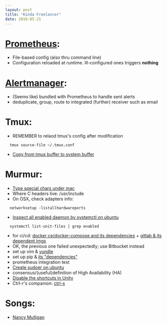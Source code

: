 ```yaml
---
layout: post
title: "Kinda Freelancer"
date: 2018-05-21
---
```

# [Prometheus](https://prometheus.io/docs/prometheus/latest/configuration/configuration/):
- File-based config (also thru command line)
- Configuration reloaded at runtime. Ill-configured ones triggers __nothing__

# [Alertmanager](https://prometheus.io/docs/alerting/alertmanager/):
- (Seems like) bundled with Prometheus to handle sent alerts
- deduplicate, group, route to integrated (further) receiver such as email

# Tmux:
- REMEMBER to relaod tmux's config after modification
```
  tmux source-file ~/.tmux.conf
```
- [Copy from tmux buffer to system buffer](http://www.rushiagr.com/blog/2016/06/16/everything-you-need-to-know-about-tmux-copy-pasting-ubuntu/)

# Murmur:
- [Type special chars under mac](http://www.chriswrites.com/how-to-type-common-symbols-and-special-characters-in-os-x/)
- Where C headers live: /usr/include 
- On OSX, check adapters info:
```
  networksetup -listallhardwareports
```
- [Inspect all enabled daemon by systemctl on ubuntu](https://askubuntu.com/a/795242)
```
  systemctl list-unit-files | grep enabled
```
- for ci/cd: [docker ce/docker-compose and its dependencies](https://docs.docker.com/install/linux/docker-ce/ubuntu/) + [gitlab & its dependent imgs](https://github.com/sameersbn/docker-gitlab)
- OK, the previous one failed unexpectedly; use Bitbucket instead
- set up vim & [vundle](https://github.com/VundleVim/Vundle.vim)
- set up pip & [its "dependencies"](https://www.saltycrane.com/blog/2010/02/how-install-pip-ubuntu/)
- prometheus integration test
- [Create sudoer on ubuntu](https://www.digitalocean.com/community/tutorials/how-to-create-a-sudo-user-on-ubuntu-quickstart)
- consensus/(useful)definition of High Availability (HA)
- [Disable the shortcuts in Unity](https://askubuntu.com/a/105585)
- Ctrl-r's companion: [ctrl-s](https://stackoverflow.com/a/15243625/9326078)

# Songs:
- [Nancy Mulligan](https://www.youtube.com/watch?v=VFlZXlfda6Y)
